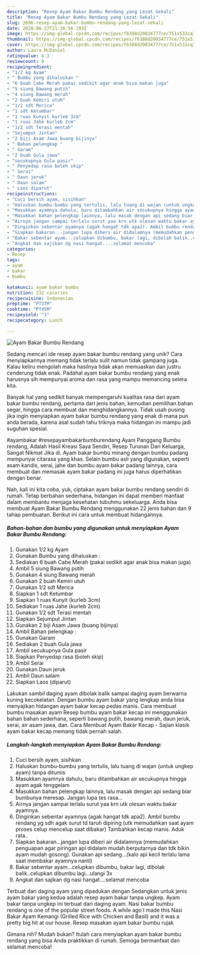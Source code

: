 ```yaml
---
description: "Resep Ayam Bakar Bumbu Rendang yang Lezat Sekali"
title: "Resep Ayam Bakar Bumbu Rendang yang Lezat Sekali"
slug: 2696-resep-ayam-bakar-bumbu-rendang-yang-lezat-sekali
date: 2020-06-27T21:16:56.193Z
image: https://img-global.cpcdn.com/recipes/f6388d20034777ce/751x532cq70/ayam-bakar-bumbu-rendang-foto-resep-utama.jpg
thumbnail: https://img-global.cpcdn.com/recipes/f6388d20034777ce/751x532cq70/ayam-bakar-bumbu-rendang-foto-resep-utama.jpg
cover: https://img-global.cpcdn.com/recipes/f6388d20034777ce/751x532cq70/ayam-bakar-bumbu-rendang-foto-resep-utama.jpg
author: Laura McDaniel
ratingvalue: 4.3
reviewcount: 9
recipeingredient:
- "1/2 kg Ayam"
- " Bumbu yang dihaluskan "
- "6 buah Cabe Merah pakai sedikit agar anak bisa makan juga"
- "5 siung Bawang putih"
- "4 siung Bawang merah"
- "2 buah Kemiri utuh"
- "1/2 sdt Merica"
- "1 sdt Ketumbar"
- "1 ruas Kunyit kurleb 3cm"
- "1 ruas Jahe kurleb 2cm"
- "1/2 sdt Terasi mentah"
- "Sejumput Jintan"
- "2 biji Asam Jawa buang bijinya"
- " Bahan pelengkap "
- " Garam"
- "2 buah Gula jawa"
- "secukupnya Gula pasir"
- " Penyedap rasa boleh skip"
- " Serai"
- " Daun jeruk"
- " Daun salam"
- " Laos diparut"
recipeinstructions:
- "Cuci bersih ayam, sisihkan"
- "Haluskan bumbu-bumbu yang tertulis, lalu tuang di wajan (untuk ungkep ayam) tanpa ditumis"
- "Masukkan ayamnya dahulu, baru ditambahkan air secukupnya hingga ayam agak tenggelam"
- "Masukkan bahan pelengkap lainnya, lalu masak dengan api sedang biar bumbunya meresap. Jangan lupa tes rasa..."
- "Airnya jangan sampai terlalu surut yaa krn utk olesan waktu bakar ayamnya."
- "Dinginkan sebentar ayamnya (agak hangat tdk apa2). Ambil bumbu rendang yg sdh agak surut td taruh dipiring (utk memudahkan saat ayam proses celup mencelup saat dibakar) Tambahkan kecap manis. Aduk rata.."
- "Siapkan bakaran...jangan lupa diberi air didalamnya (memudahkan penguapan agar piringan api didalam mudah berputarnya dan tdk bikin ayam mudah gosong). Gunakan api sedang...(kalo api kecil terlalu lama saat membakar ayamnya nanti)"
- "Bakar sebentar ayam...celupkan dibumbu, bakar lagi, dibolak balik..celupkan dibumbu lagi...ulangi 3x"
- "Angkat dan sajikan dg nasi hangat....selamat mencoba"
categories:
- Resep
tags:
- ayam
- bakar
- bumbu

katakunci: ayam bakar bumbu 
nutrition: 232 calories
recipecuisine: Indonesian
preptime: "PT37M"
cooktime: "PT45M"
recipeyield: "3"
recipecategory: Lunch

---
```



![Ayam Bakar Bumbu Rendang](https://img-global.cpcdn.com/recipes/f6388d20034777ce/751x532cq70/ayam-bakar-bumbu-rendang-foto-resep-utama.jpg)

Sedang mencari ide resep ayam bakar bumbu rendang yang unik? Cara menyiapkannya memang tidak terlalu sulit namun tidak gampang juga. Kalau keliru mengolah maka hasilnya tidak akan memuaskan dan justru cenderung tidak enak. Padahal ayam bakar bumbu rendang yang enak harusnya sih mempunyai aroma dan rasa yang mampu memancing selera kita.

Banyak hal yang sedikit banyak mempengaruhi kualitas rasa dari ayam bakar bumbu rendang, pertama dari jenis bahan, kemudian pemilihan bahan segar, hingga cara membuat dan menghidangkannya. Tidak usah pusing jika ingin menyiapkan ayam bakar bumbu rendang yang enak di mana pun anda berada, karena asal sudah tahu triknya maka hidangan ini mampu jadi suguhan spesial.

#ayambakar #resepayambakarbumburendang Ayam Panggang Bumbu rendang, Adalah Hasil Kreasi Saya Sendiri, Resep Turunan Dari Keluarga, Sangat Nikmat Jika di. Ayam bakar bumbu minang dengan bumbu padang mempunyai citarasa yang khas. Selain bumbu asli yang digunakan, seperti asam kandis, serai, jahe dan bumbu ayam bakar padang lainnya, cara membuat dan memasak ayam bakar padang ini juga harus diperhatikan dengan benar.


Nah, kali ini kita coba, yuk, ciptakan ayam bakar bumbu rendang sendiri di rumah. Tetap berbahan sederhana, hidangan ini dapat memberi manfaat dalam membantu menjaga kesehatan tubuhmu sekeluarga. Anda bisa membuat Ayam Bakar Bumbu Rendang menggunakan 22 jenis bahan dan 9 tahap pembuatan. Berikut ini cara untuk membuat hidangannya.

<!--inarticleads1-->

##### Bahan-bahan dan bumbu yang digunakan untuk menyiapkan Ayam Bakar Bumbu Rendang:

1. Gunakan 1/2 kg Ayam
1. Gunakan  Bumbu yang dihaluskan :
1. Sediakan 6 buah Cabe Merah (pakai sedikit agar anak bisa makan juga)
1. Ambil 5 siung Bawang putih
1. Gunakan 4 siung Bawang merah
1. Gunakan 2 buah Kemiri utuh
1. Gunakan 1/2 sdt Merica
1. Siapkan 1 sdt Ketumbar
1. Siapkan 1 ruas Kunyit (kurleb 3cm)
1. Sediakan 1 ruas Jahe (kurleb 2cm)
1. Gunakan 1/2 sdt Terasi mentah
1. Siapkan Sejumput Jintan
1. Gunakan 2 biji Asam Jawa (buang bijinya)
1. Ambil  Bahan pelengkap :
1. Gunakan  Garam
1. Sediakan 2 buah Gula jawa
1. Ambil secukupnya Gula pasir
1. Siapkan  Penyedap rasa (boleh skip)
1. Ambil  Serai
1. Gunakan  Daun jeruk
1. Ambil  Daun salam
1. Siapkan  Laos (diparut)


Lakukan sambil daging ayam dibolak balik sampai daging ayam berwarna kuning kecokelatan. Dengan bumbu ayam bakar yang lengkap anda bisa menyajikan hidangan ayam bakar kecap pedas manis. Cara membuat bumbu masakan ayam Resep bumbu ayam bakar kecap ini menggunakan bahan bahan sederhana, seperti bawang putih, bawang merah, daun jeruk, serai, air asam jawa, dan. Cara Membuat Ayam Bakar Kecap - Sajian klasik ayam bakar kecap memang tidak pernah salah. 

<!--inarticleads2-->

##### Langkah-langkah menyiapkan Ayam Bakar Bumbu Rendang:

1. Cuci bersih ayam, sisihkan
1. Haluskan bumbu-bumbu yang tertulis, lalu tuang di wajan (untuk ungkep ayam) tanpa ditumis
1. Masukkan ayamnya dahulu, baru ditambahkan air secukupnya hingga ayam agak tenggelam
1. Masukkan bahan pelengkap lainnya, lalu masak dengan api sedang biar bumbunya meresap. Jangan lupa tes rasa...
1. Airnya jangan sampai terlalu surut yaa krn utk olesan waktu bakar ayamnya.
1. Dinginkan sebentar ayamnya (agak hangat tdk apa2). Ambil bumbu rendang yg sdh agak surut td taruh dipiring (utk memudahkan saat ayam proses celup mencelup saat dibakar) Tambahkan kecap manis. Aduk rata..
1. Siapkan bakaran...jangan lupa diberi air didalamnya (memudahkan penguapan agar piringan api didalam mudah berputarnya dan tdk bikin ayam mudah gosong). Gunakan api sedang...(kalo api kecil terlalu lama saat membakar ayamnya nanti)
1. Bakar sebentar ayam...celupkan dibumbu, bakar lagi, dibolak balik..celupkan dibumbu lagi...ulangi 3x
1. Angkat dan sajikan dg nasi hangat....selamat mencoba


Terbuat dari daging ayam yang dipadukan dengan Sedangkan untuk jenis ayam bakar yang kedua adalah resep ayam bakar tanpa ungkep. Ayam bakar tanpa ungkep ini terbuat dari daging ayam. Nasi bakar bumbu rendang is one of the popular street foods. A while ago I made this Nasi Bakar Ayam Kemangi (Grilled Rice with Chicken and Basil) and it was a pretty big hit at our house. Resep masakan ayam bakar bumbu rujak 

Gimana nih? Mudah bukan? Itulah cara menyiapkan ayam bakar bumbu rendang yang bisa Anda praktikkan di rumah. Semoga bermanfaat dan selamat mencoba!
